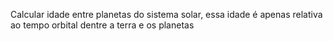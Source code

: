 Calcular idade entre planetas do sistema solar, essa idade é apenas relativa ao tempo orbital dentre a terra e os planetas
